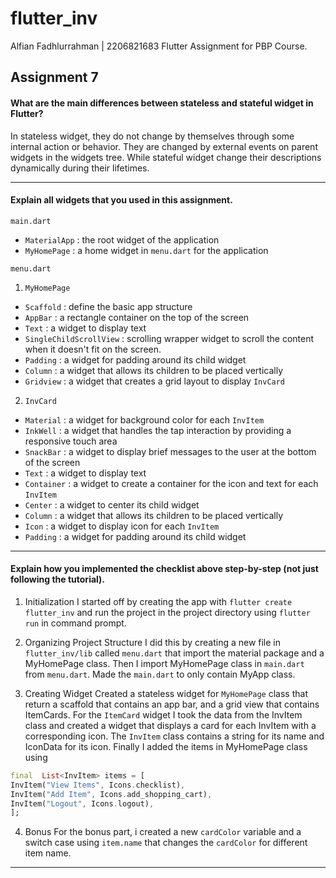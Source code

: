 # flutter_inv
Alfian Fadhlurrahman | 2206821683
Flutter Assignment for PBP Course.

## Assignment 7
#### What are the main differences between stateless and stateful widget in Flutter?

In stateless widget, they do not change by themselves through some internal action or behavior. They are changed by external events on parent widgets in the widgets tree. While stateful widget change their descriptions dynamically during their lifetimes.

---
#### Explain all widgets that you used in this assignment.

`main.dart`
- `MaterialApp` : the root widget of the application
- `MyHomePage` : a home widget in `menu.dart` for the application

`menu.dart`
1. `MyHomePage`
- `Scaffold` : define the basic app structure
- `AppBar` : a rectangle container on the top of the screen
- `Text` : a widget to display text
- `SingleChildScrollView` : scrolling wrapper widget to scroll the content when it doesn't fit on the screen.
- `Padding` : a widget for padding around its child widget
- `Column` : a widget that allows its children to be placed vertically
- `Gridview` : a widget that creates a grid layout to display `InvCard`
2. `InvCard`
- `Material` : a widget for background color for each `InvItem`
- `InkWell` : a widget that handles the tap interaction by providing a responsive touch area
- `SnackBar` : a widget to display brief messages to the user at the bottom of the screen
- `Text` : a widget to display text
- `Container` : a widget to create a container for the icon and text for each `InvItem`
- `Center` : a widget to center its child widget
- `Column` : a widget that allows its children to be placed vertically
- `Icon` : a widget to display icon for each `InvItem`
- `Padding` : a widget for padding around its child widget

---
#### Explain how you implemented the checklist above step-by-step (not just following the tutorial).

1. Initialization
I started off by creating the app with `flutter create flutter_inv` and run the project in the project directory using `flutter run` in command prompt.

2. Organizing Project Structure
I did this by creating a new file in `flutter_inv/lib` called `menu.dart` that import the material package and a MyHomePage class. Then I import MyHomePage class in `main.dart` from `menu.dart`. Made the `main.dart` to only contain MyApp class.

3. Creating Widget
Created a stateless widget for `MyHomePage` class that return a scaffold that contains an app bar, and a grid view that contains ItemCards. For the `ItemCard` widget I took the data from the InvItem class and created a widget that displays a card for each InvItem with a corresponding icon. The `InvItem` class contains a string for its name and IconData for its icon. Finally I added the items in MyHomePage class using
```dart
final  List<InvItem> items = [
InvItem("View Items", Icons.checklist),
InvItem("Add Item", Icons.add_shopping_cart),
InvItem("Logout", Icons.logout),
];
```

4. Bonus
For the bonus part, i created a new `cardColor` variable and a switch case using `item.name` that changes the `cardColor` for different item name.

---